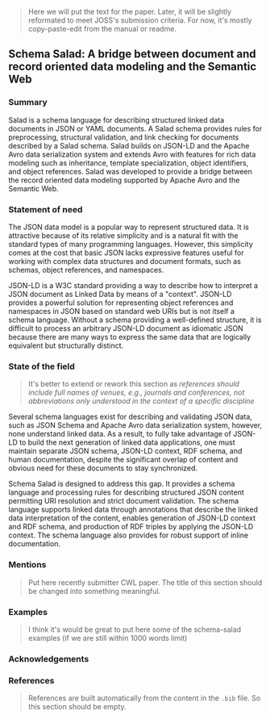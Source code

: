 > Here we will put the text for the paper. Later, it will be slightly reformated to meet JOSS's submission criteria. For now, it's mostly copy-paste-edit from the manual or readme.


## Schema Salad: A bridge between document and record oriented data modeling and the Semantic Web

### Summary
Salad is a schema language for describing structured linked data documents in JSON or YAML documents. A Salad schema provides rules for preprocessing, structural validation, and link checking for documents described by a Salad schema. Salad builds on JSON-LD and the Apache Avro data serialization system and extends Avro with features for rich data modeling such as inheritance, template specialization, object identifiers, and object references. Salad was developed to provide a bridge between the record oriented data modeling supported by Apache Avro and the Semantic Web.

### Statement of need
The JSON data model is a popular way to represent structured data. It is attractive because of its relative simplicity and is a natural fit with the standard types of many programming languages. However, this simplicity comes at the cost that basic JSON lacks expressive features useful for working with complex data structures and document formats, such as schemas, object references, and namespaces.

JSON-LD is a W3C standard providing a way to describe how to interpret a JSON document as Linked Data by means of a "context". JSON-LD provides a powerful solution for representing object references and namespaces in JSON based on standard web URIs but is not itself a schema language. Without a schema providing a well-defined structure, it is difficult to process an arbitrary JSON-LD document as idiomatic JSON because there are many ways to express the same data that are logically equivalent but structurally distinct.

### State of the field
>It's better to extend or rework this section as _references should include full names of venues, e.g., journals and conferences, not abbreviations only understood in the context of a specific discipline_

Several schema languages exist for describing and validating JSON data, such as JSON Schema and Apache Avro data serialization system, however, none understand linked data. As a result, to fully take advantage of JSON-LD to build the next generation of linked data applications, one must maintain separate JSON schema, JSON-LD context, RDF schema, and human documentation, despite the significant overlap of content and obvious need for these documents to stay synchronized.

Schema Salad is designed to address this gap. It provides a schema language and processing rules for describing structured JSON content permitting URI resolution and strict document validation. The schema language supports linked data through annotations that describe the linked data interpretation of the content, enables generation of JSON-LD context and RDF schema, and production of RDF triples by applying the JSON-LD context. The schema language also provides for robust support of inline documentation.

### Mentions
> Put here recently submitter CWL paper. The title of this section should be changed into something meaningful.

### Examples
> I think it's would be great to put here some of the schema-salad examples (if we are still within 1000 words limit)
### Acknowledgements
### References
> References are built automatically from the content in the `.bib` file. So this section should be empty.